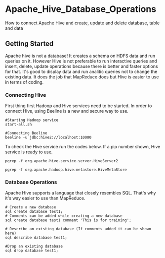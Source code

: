 # Apache_Hive_Database_Operations
How to connect Apache Hive and create, update and delete database, table and data
## Getting Started
Apache hive is not a database! It creates a schema on HDFS data and run queries on it. However Hive is not preferable to run interactive queries and insert, delete, update operations because there is better and faster options for that. It's good to display data and run analitic queries not to change the existing data. It does the job that MapReduce does but Hive is easier to use in terms of coding.
### Connecting Hive
First thing first Hadoop and Hive services need to be started. In order to connect Hive, using Beeline is a new and secure way to use.
```
#Starting Hadoop service
start-all.sh

#Connecting Beeline
beeline -u jdbc:hive2://localhost:10000
```
To check the Hive service run the codes below. If a pip number shown, Hive service is ready to use. 
```
pgrep -f org.apache.hive.service.server.HiveServer2
```
```
pgrep -f org.apache.hadoop.hive.metastore.HiveMetaStore
```

### Database Operations
Apache Hive supports a language that closely resembles SQL. That's why it's way easier to use than MapReduce.
```
# Create a new database
sql create database test1;
# Comments can be added while creating a new database
sql create database test1 comment 'This is for training';

# Describe an existing database (If comments added it can be shown here)
sql describe database test1;

#Drop an existing database
sql drop database test1;
```
